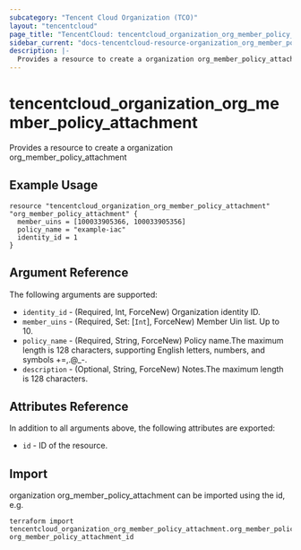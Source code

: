 ```yaml
---
subcategory: "Tencent Cloud Organization (TCO)"
layout: "tencentcloud"
page_title: "TencentCloud: tencentcloud_organization_org_member_policy_attachment"
sidebar_current: "docs-tencentcloud-resource-organization_org_member_policy_attachment"
description: |-
  Provides a resource to create a organization org_member_policy_attachment
---
```


# tencentcloud_organization_org_member_policy_attachment

Provides a resource to create a organization org_member_policy_attachment

## Example Usage

```hcl
resource "tencentcloud_organization_org_member_policy_attachment" "org_member_policy_attachment" {
  member_uins = [100033905366, 100033905356]
  policy_name = "example-iac"
  identity_id = 1
}
```

## Argument Reference

The following arguments are supported:

* `identity_id` - (Required, Int, ForceNew) Organization identity ID.
* `member_uins` - (Required, Set: [`Int`], ForceNew) Member Uin list. Up to 10.
* `policy_name` - (Required, String, ForceNew) Policy name.The maximum length is 128 characters, supporting English letters, numbers, and symbols +=,.@_-.
* `description` - (Optional, String, ForceNew) Notes.The maximum length is 128 characters.

## Attributes Reference

In addition to all arguments above, the following attributes are exported:

* `id` - ID of the resource.




## Import

organization org_member_policy_attachment can be imported using the id, e.g.

```
terraform import tencentcloud_organization_org_member_policy_attachment.org_member_policy_attachment org_member_policy_attachment_id
```

